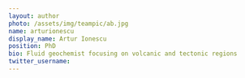 ```yaml
---
layout: author
photo: /assets/img/teampic/ab.jpg
name: arturionescu
display_name: Artur Ionescu
position: PhD
bio: Fluid geochemist focusing on volcanic and tectonic regions
twitter_username: 
---
```

